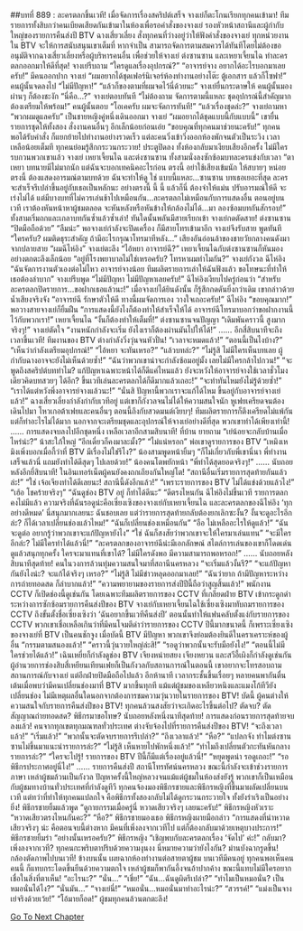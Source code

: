 ##บทที่ 889 : ละครตลกขึ้นเวที!
เมื่อจัดการเรื่องสคริปต์เสร็จ จางเย่ก็ตะโกนเรียกทุกคนเข้ามา!
ทีมรายการทั้งสิบกว่าคนเบียดเสียดกันเข้ามาในห้องเพื่อรอคำสั่งของจางเย่ รองหัวหน้าสถานีและผู้กำกับใหญ่ของรายการคืนส่งปี BTV ฉางเสี่ยวเลี่ยง สั่งทุกคนที่ว่างอยู่ว่าให้ฟังคำสั่งของจางเย่ ทุกหน่วยงานใน BTV จะให้การสนับสนุนเขาเต็มที่ หากจำเป็น สามารถจัดการตามสมควรได้ทันทีโดยไม่ต้องขออนุมัติจากฉางเสี่ยวเลี่ยงหรือผู้บริหารคนอื่น เพื่อช่วยให้จางเย่ ต่งซานซาน และเหยาเจี้ยนไฉ ทำละครตลกออกมาให้ดีที่สุด!
จางเย่รีบถาม “ใครดูแลเรื่องอุปกรณ์?”
“อาจารย์จาง อยากได้อะไรบอกมาเลยครับ!” มีคนออกปาก
จางเย่ “ผมอยากได้ชุดเฟอร์นิเจอร์ห้องทำงานอย่างโต๊ะ ตู้เอกสาร แล้วก็โซฟา!”
คนผู้นั้นจดลงไป “ไม่มีปัญหา!”
“แล้วก็ของตามที่ผมจดไว้นี่ด้วยนะ” จางเย่ยื่นกระดาษให้
คนผู้นั้นมองผ่านๆ ก็ต้องชะงัก “นี่คือ…?”
จางเย่ตอบทันที “ไม่ต้องถาม จัดการตามนี้แหละ ชุดอุปกรณ์นี้สำคัญมาก ต้องเตรียมให้พร้อม!”
คนผู้นั้นตอบ “โอเคครับ ผมจะจัดการทันที!”
“แล้วเรื่องชุดล่ะ?” จางเย่ถามหา
“พวกผมดูแลครับ” เป็นชายหญิงคู่หนึ่งเดินออกมา
จางเย่ “ผมอยากได้ชุดแบบนี้กับแบบนี้” เขายื่นรายการชุดให้ทั้งสอง สั่งงานคนอื่นๆ อีกเล็กน้อยก่อนเอ่ย “ขอบคุณที่ทุกคนมาช่วยนะครับ!”
ทุกคนพอได้รับคำสั่ง ก็แยกย้ายไปทำงานอย่างรวดเร็ว แต่ละคนวิ่งเข้าวิ่งออกห้องพักจนตัวเป็นระวิง เวลาเหลือน้อยเต็มที ทุกคนย่อมรู้สึกกระวนกระวาย!
ประตูปิดลง
ทั้งห้องกลับมาเงียบเสียงอีกครั้ง ไม่มีใครรบกวนพวกเขาแล้ว
จางเย่ เหยาเจี้ยนไฉ และต่งซานซาน ทั้งสามนั่งลงซักซ้อมบทละครแข่งกับเวลา “ตาเหยา บทนายมีไม่มากนัก แต่ฉันจะบอกเทคนิคอะไรก่อน ตรงนี้ อย่าใช้เสียงเข้มนัก ให้สบายๆ หน่อย ตรงนี้ ต้องแสดงอารมณ์ตามบทด้วย ฉันจะทำให้ดู ใช่ แบบนี้แหละ...ซานซาน บทเธอเยอะที่สุด ละครจะสำเร็จรึเปล่าขึ้นอยู่กับเธอเป็นหลักนะ อย่างตรงนี้ นี้ นี้ แล้วก็นี่ ต้องจำให้แม่น ปรับอารมณ์ให้ดี จะเร่งไม่ได้ แต่มีบางบทที่ไม่ควรเล่นช้าไปเหมือนกัน...ละครตลกไม่เหมือนกับการแสดงอื่น ตอนอยู่บนเวที เราต้องหันหน้าหาผู้ชมตลอด จะหันหลังหรือหันข้างให้กล้องไม่ได้...มา ลองซ้อมบทกันสักรอบ!”
ทั้งสามเริ่มถกและเกลาบทกันซ้ำแล้วซ้ำเล่า!
ทันใดนั้นพลันมีสายเรียกเข้า
จางเย่กดตัดสาย!
ต่งซานซาน “ปิดมือถือด้วย”
“ลืมน่ะ” พอจางเย่กำลังจะปิดเครื่อง ก็มีสายโทรเข้ามาอีก
จางเย่จึงรับสาย พูดทันที “ใครครับ? ผมติดธุระสำคัญ ถ้ามีอะไรกรุณาโทรมาทีหลัง…”
เสียงอันอ่อนล้าของชายวัยกลางคนดังมาจากปลายสาย “ผมฉีไห่อิง”
จางเย่ตะลึง “ไอ้หยา อาจารย์ฉี?”
เหยาเจี้ยนไฉกับต่งซานซานก็หันมองอย่างตกตะลึงเล็กน้อย
“อยู่ที่โรงพยาบาลไม่ใช่เหรอครับ? โทรหาผมทำไมกัน?” จางเย่กังวล
ฉีไห่อิง “ฉันจัดการงานตัวเองต่อไม่ไหว อาจารย์จางน้อย ทีมผลิตรายการเล่าให้ฉันฟังแล้ว ขอโทษนะที่ทำให้เธอต้องลำบาก”
จางเย่รีบพูด “ไม่มีปัญหา ไม่มีปัญหาเลยครับ!”
ฉีไห่อิงเงียบไปครู่ก่อนว่า “สำหรับละครตลกปิดรายการ...ขอฝากเธอแล้วนะ!”
เมื่อจางเย่ได้ยินดังนั้น ก็รู้สึกกดดันยิ่งกว่าเดิม เขากล่าวด้วยน้ำเสียงจริงจัง “อาจารย์ฉี รักษาตัวให้ดี ทางนี้ผมจัดการเอง วางใจเถอะครับ!”
ฉีไห่อิง “ขอบคุณมาก!”
พอวางสายจางเย่ก็ยิ้มฝืน “การแสดงนี้ยังไงก็ต้องทำให้สำเร็จให้ได้ อาจารย์ฉีโทรมาบอกว่าขอฝากงานนี้ไว้กับพวกเรา!”
เหยาเจี้ยนไฉ “งั้นก็ต้องทำให้เต็มที่!”
ต่งซานซานจนปัญญา “เดิมพันคราวนี้ สูงมากจริงๆ!”
จางเย่ตัดใจ “งานหนักกำลังจะเริ่ม ยังไงเราก็ต้องผ่านมันไปให้ได้!”
……
อีกสี่สิบนาทีจะถึงเวลาขึ้นเวที!
ทีมงานของ BTV ต่างกำลังวิ่งวุ่นจนหัวปั่น!
“เวลาจะหมดแล้ว!”
“ตอนนี้เป็นไงบ้าง?”
“เห็นว่ากำลังเตรียมอุปกรณ์!”
“ไอ้หยา จะทันเหรอ?”
“แล้วบทล่ะ?”
“ไม่รู้สิ ไม่มีใครเห็นบทเลย ผู้กำกับฉางอาจจะยังไม่เห็นด้วยซ้ำ!”
“ฉันว่าพวกเขาน่าจะกำลังซ้อมอยู่มั้ง เลยไม่มีใครกล้าไปกวน!”
“จะพูดถึงสคริปต์บททำไม? แก้ปัญหาเฉพาะหน้าได้ก็ดีแค่ไหนแล้ว ยังจะหวังให้อาจารย์จางใช้เวลาชั่วโมงเดียวคิดบทสวยๆ ได้อีก? ขึ้นเวทีเล่นละครตลกได้ก็ดีมากแล้วเถอะ!”
“จะทำทันไหมยังไม่รู้ด้วยซ้ำ!”
“เราได้แต่หวังพึ่งอาจารย์จางแล้วนะ!”
“นั่นสิ ปัญหานี้พวกเราจะแก้ได้ไหม ขึ้นอยู่กับอาจารย์จางเย่แล้ว!”
ฉางเสี่ยวเลี่ยงกำลังกำกับเวทีอยู่ แต่เขาก็กังวลจนไม่ได้ให้ความสนใจนัก
หูเฟยเครียดจนต้องเดินไปมา
โหวเกอต้าเฟยและคนอื่นๆ ตอนนี้ถึงกับสวดมนต์เงียบๆ!
ทีมผลิตรายการก็ตึงเครียดไม่แพ้กัน แต่ก็ทำอะไรไม่ได้มาก นอกจากจะเตรียมชุดและอุปกรณ์ให้จางเย่อย่างดีที่สุด พวกเขาทำได้เพียงเท่านี้!
……
การแสดงจบลงไปอีกชุดหนึ่ง
เหลือเวลาอีกสามสิบนาที!
ที่บ้าน
ยายถาม “เย่น้อยจะกลับบ้านเมื่อไหร่น่ะ?”
น้าสะใภ้ใหญ่ “อีกเดี๋ยวก็คงมาละมั้ง?”
“ไม่แน่หรอก” พ่อเขาดูรายการของ BTV “เหมิงเหมิงเพิ่งบอกเมื่อกี้ว่าที่ BTV มีเรื่องไม่ใช่รึไง?”
น้องสามพูดหน้ายิ้มๆ “ก็ไม่เกี่ยวกับพี่เขานี่นา พี่ทำงานเสร็จแล้วนี่ แถมยังทำได้ดีสุดๆ ไปเลยด้วย!”
น้องคนโตพยักหน้า “พี่ทำได้สุดยอดจริงๆ!”
……
นับถอยหลังอีกยี่สิบนาที!
ในอินเทอร์เน็ตผู้คนยังคงถกเถียงกันใหญ่โต!
“สถานีอื่นเริ่มรายการสุดท้ายกันแล้วล่ะ!”
“ใช่ เจ้อเจียงทำได้ดีเลยนะ! สถานีนี้ดังอีกแล้ว!”
“เพราะรายการของ BTV ไม่ได้แข่งด้วยแล้วไง!”
“เฮ้อ โชคร้ายจริงๆ”
“ฉันดูช่อง BTV อยู่ ก็ทำได้ดีนะ”
“ดีตรงไหนกัน ฉีไห่อิงไม่ขึ้นเวที รายการตลกคงไม่มีแล้ว ความจริงที่ฉันรอดูน่ะคือเซี่ยงเซิงของจางเย่กับเหยาเจี้ยนไฉ และละครตลกของฉีไห่อิง ‘ทุกอย่างดีหมด’ นี่สนุกมากเลยนะ ฉันชอบเลย แต่ว่ารายการสุดท้ายกลับต้องยกเลิกซะงั้น? งั้นจะดูอะไรอีกล่ะ? ก็ได้เวลาเปลี่ยนช่องแล้วไหม!”
“ฉันก็เปลี่ยนช่องเหมือนกัน”
“อือ ไม่เหลืออะไรให้ดูแล้ว!”
“ฉันจะดูต่อ อยากรู้ว่าพวกเขาจะแก้ปัญหายังไง”
“ใช่ ฉันก็สงสัยว่าพวกเขาจะให้ใครมาเล่นแทน”
“จะมีใครอีกล่ะ? ไม่มีใครทำได้แล้วนี่!”
“ละครตลกของอาจารย์ฉีน่ะมีเอกลักษณ์ สไตล์การเล่นของเขาก็โดดเด่น ดูแล้วสนุกทุกครั้ง ใครจะมาแทนที่เขาได้? ไม่มีใครดังพอ มีความสามารถพอหรอก!”
……
นับถอยหลังสิบนาทีสุดท้าย!
คนในวงการล้วนทุ่มความสนใจมาที่สถานีนครหลวง
“จะเริ่มแล้วงั้นรึ?”
“จะแก้ปัญหากันยังไงน่ะ? จะแก้ได้จริงๆ เหรอ?”
“ไม่รู้สิ ไม่มีข่าวหลุดออกมาเลย!”
“ฉันว่ายาก ถ้ามีปัญหาระหว่างการถ่ายทอดสด ก็ลำบากแล้ว!”
“ความพยายามของรายการส่งปีปีนี้ถือว่าสูญสิ้นแล้ว!”
พนักงาน CCTV ก็เปิดช่องนี้ดูเช่นกัน
โดยเฉพาะทีมผลิตรายการของ CCTV ที่เกลียดฝ่าย BTV เข้ากระดูกดำ ระหว่างการซักซ้อมรายการคืนส่งปีของ BTV จางเย่กับเหยาเจี้ยนไฉใช้เซี่ยงเซิงมาทับถมรายการของ CCTV ถึงขั้นตั้งชื่อเซี่ยงเซิงว่า ‘ฉันอยากขึ้นเวทีคืนส่งปี’ ตอนนั้นทำให้แฟนคลับตั้งแง่กับรายการของ CCTV พวกเขาเชื่อเหลือเกินว่าที่มีคนโจมตีด่าว่ารายการของ CCTV ปีนี้มากขนาดนี้ ก็เพราะเซี่ยงเซิงของจางเย่ที่ BTV เป็นคนชักจูง เมื่อบัดนี้ BTV มีปัญหา พวกเขาจึงย่อมต้องยินดีในคราเคราะห์ของผู้อื่น
“กรรมตามสนองแล้ว!”
“คราวนี้วุ่นวายใหญ่ล่ะสิ!”
“รอดูว่าพวกนั้นจะรับมือยังไง!”
“ตอนนี้ไม่มีใครช่วยได้แล้ว!”
เฉินเหยี่ยก็กำลังดูช่อง BTV
เจียงหน่ายสยง เจียงหยวน และสวีอี้เผิงก็กำลังดูเช่นกัน
ผู้อำนวยการช่องสิบสี่เหยียนเทียนเฟยก็เป็นกังวลกับสถานการณ์ในตอนนี้ เขาอยากจะโทรสอบถามสถานการณ์กับจางเย่ แต่อีกฝ่ายปิดมือถือไปแล้ว
อีกห้านาที
เวลากระชั้นขึ้นเรื่อยๆ หลายคนพากันตื่นเต้นเมื่อพบว่ามีคนเปลี่ยนช่องมาที่ BTV มากขึ้นทุกที แม้แต่ผู้ชมของเหลียวหนิงและแมงโก้ทีวียังเปลี่ยนช่อง ไม่มีเหตุผลอื่นใดนอกจากต้องการชมความวุ่นวายในรายการของ BTV!
บัดนี้ ผู้คนต่างให้ความสนใจกับรายการคืนส่งปีของ BTV!
ทุกคนล้วนสงสัยว่าจะเกิดอะไรขึ้นต่อไป?
ตัดจบ?
ตัดสัญญาณถ่ายทอดสด?
พิธีกรมาขอโทษ?
นับถอยหลังหนึ่งนาทีสุดท้าย!
การแสดงก่อนรายการสุดท้ายจบลงแล้ว!
คนจากทุกเขตทุกมณฑลทั่วประเทศ ต่างจับจ้องไปที่รายการคืนส่งปีของ BTV!
“จะถึงเวลาแล้ว!”
“เริ่มแล้ว!”
“พวกนั้นจะตัดจบรายการรึเปล่า?”
“ถึงเวลาแล้ว!"
“หือ?”
“แปลกจัง ทำไมต่งซานซานไม่ขึ้นมาแนะนำรายการล่ะ?”
“ไม่รู้สิ เห็นหายไปพักหนึ่งแล้ว!”
“ทำไมถึงเปลี่ยนตัวกะทันหันกลางรายการล่ะ?”
“ใครจะไปรู้! รายการของ BTV ปีนี้ก็มีแต่เรื่องอยู่แล้วนี่!”
“หยุดพูดน่า รอดูเถอะ!”
“รอพิธีกรประกาศอยู่นี่ไง!”
……
รายการคืนส่งปี สถานีโทรทัศน์นครหลวง
ขณะนี้กำลังจะเข้าช่วงรายการภาษา
เหล่าผู้ชมล้วนเป็นกังวล ปัญหาครั้งนี้ใหญ่หลวงจนแม้แต่ผู้ชมในห้องส่งยังรู้ พวกเขาก็เป็นเหมือนกับผู้ชมทางบ้านทั่วประเทศที่กำลังดูทีวี ทุกคนจ้องมองพิธีกรชายและพิธีกรหญิงที่ขึ้นมาผลัดเปลี่ยนบนเวที
แต่ทว่าที่ทำให้ทุกคนแปลกใจ คือพิธีกรทั้งสองกลับไม่ได้ดูกระวนกระวายใจ ทั้งยังร่าเริงเป็นอย่างยิ่ง!
พิธีกรชายยิ้มแล้วพูด “ดูกายกรรมเมื่อครู่นี่ หวาดเสียวจริงๆ เลยนะครับ!”
พิธีกรหญิงหัวเราะ “หวาดเสียวตรงไหนกันคะ?”
“หือ?” พิธีกรชายมองเธอ
พิธีกรหญิงผายมือกล่าว “การแสดงที่น่าหวาดเสียวจริงๆ น่ะ คือตอนจบนี้ต่างหาก มีคนที่เพิ่งลงจากเวทีไป แต่ก็ต้องกลับมาด้วยเหตุบางประการ!”
พิธีกรชายยิ้มร่า “อย่างนั้นเหรอครับ?”
พิธีกรหญิง “เชิญพบกับละครตลกเรื่อง ‘จัดไป’ ค่ะ!”
กลับมา?
เพิ่งลงจากเวที?
ทุกคนกะพริบตาปริบด้วยความงุนงง นี่หมายความว่ายังไงกัน?
ม่านบังฉากรูดขึ้น!
กล้องตัดภาพไปบนเวที!
ข้างบนนั้น เผยฉากห้องทำงานต่อสายตาผู้ชม
บนเวทีมีคนอยู่ ทุกคนพอเห็นคนคนนี้ ก็แทบกระโดดขึ้นยืนด้วยความตกใจ เหล่าผู้ชมก็พากันอึ้งจนอ้าปากค้าง ขณะนี้แทบไม่มีใครอยากเชื่อในสิ่งที่ตาเห็น!
“อะไรนะ?”
“นั่น…”
“เชี่ย!”
“ฉัน…ฉันดูผิดรึเปล่า?”
“ทำไมเป็นหมอนั่น? เป็นหมอนั่นได้ไง?”
“นั่นมัน…”
“จางเย่นี่!”
“หมอนั่น…หมอนั่นมาทำอะไรน่ะ?”
“สวรรค์!”
“แม่งเป็นจางเย่จริงด้วยเว้ย!”
“โอ้มายก็อด!”
ผู้ชมทุกคนล้วนตกตะลึง!


[Go To Next Chapter]( ./87.md)